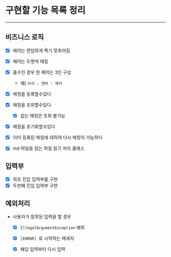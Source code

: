 # 구현할 기능 목록 정리

---

## 비즈니스 로직

- [X] 페어는 랜덤하게 짝기 맞추어짐
- [X] 페어는 두명씩 매칭
- [X] 홀수인 경우 한 페어는 3인 구성
  - 예) `리사 : 덴버 : 제키`
- [X] 매칭을 등록할수있다 
- [X] 매칭을 조회할수있다
  - [X] 없는 매칭은 조회 불가능
- [X] 매칭을 초기화할수있다 
- [X] 이미 등록된 매칭에 대하여 다시 매칭이 가능하다

- [X] md 파일을 읽는 파일 읽기 처리 클래스

## 입력부
- [X] 최초 진입 입력부를 구현
- [X] 두번째 진입 입력부 구현

## 예외처리
- 사용자가 잘못된 입력을 할 경우
  - [X] `IllegalArgumentException` 예외
  - [X] `[ERROR] `로 시작하는 메세지
  - [X] 해당 입력부터 다시 입력


